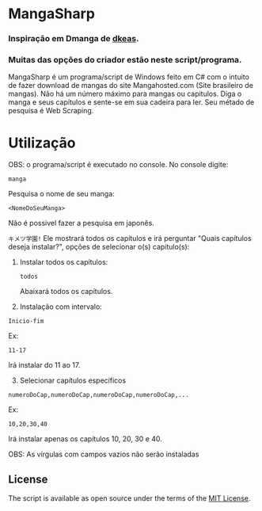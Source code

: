 # MangaSharp

### Inspiração em Dmanga de [dkeas](https://github.com/dkeas).
### Muitas das opções do criador estão neste script/programa.


MangaSharp é um programa/script de Windows feito em C# com o intuito de fazer download de mangas do site Mangahosted.com (Site brasileiro de mangas). Não há um número máximo para mangas ou capitulos. Diga o manga e seus capítulos e sente-se em sua cadeira para ler. Seu métado de pesquisa é Web Scraping.


# Utilização

OBS: o programa/script é executado no console.
No console digite:

`manga`

Pesquisa o nome de seu manga:

`<NomeDoSeuManga>`

Não é possivel fazer a pesquisa em japonês.

`キメツ学園!`
Ele mostrará todos os capítulos e irá perguntar "Quais capítulos deseja instalar?", opções de selecionar o(s) capítulo(s):

1. Instalar todos os capítulos:
  
    `todos`
  
    Abaixará todos os capítulos.
  
2. Instalação com intervalo:

`Inicio-fim`
  
Ex:
  
`11-17`
  
Irá instalar do 11 ao 17.

3. Selecionar capítulos específicos

`numeroDoCap,numeroDoCap,numeroDoCap,numeroDoCap,...`
  
Ex:
  
`10,20,30,40`
  
Irá instalar apenas os capítulos 10, 20, 30 e 40.
  
OBS: As vírgulas com campos vazios não serão instaladas 


## License

The script is available as open source under the terms of the [MIT License](http://opensource.org/licenses/MIT).
